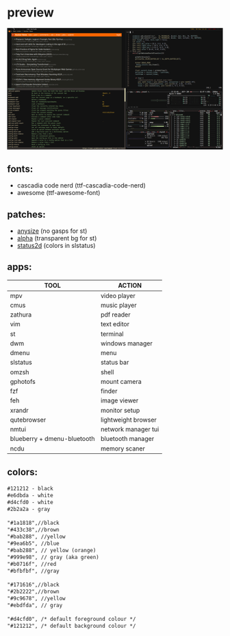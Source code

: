 # preview
![](stuff/media.png)

## fonts:
- cascadia code nerd (ttf-cascadia-code-nerd)
- awesome (ttf-awesome-font)

## patches:
- [anysize](https://st.suckless.org/patches/anysize/st-anysize-0.8.1.diff) (no gasps for st)
- [alpha](https://st.suckless.org/patches/alpha/st-alpha-20220206-0.8.5.diff) (transparent bg for st)
- [status2d](https://dwm.suckless.org/patches/status2d/dwm-status2d-20200508-60bb3df.diff) (colors in slstatus)

## apps: 

| TOOL  | ACTION |
| ------------- | ------------- |
| mpv | video player|
| cmus | music player| 
| zathura | pdf reader| 
| vim | text editor |
| st | terminal |
| dwm | windows manager | 
| dmenu | menu | 
| slstatus | status bar |
| omzsh | shell |
| gphotofs | mount camera | 
| fzf | finder | 
| feh | image viewer | 
| xrandr | monitor setup |
| qutebrowser | lightweight browser |
| nmtui | network manager tui |
| blueberry + dmenu-bluetooth  | bluetooth manager |
| ncdu | memory scaner | 

## colors:
```
#121212 - black
#e6dbda - white
#d4cfd0 - white
#2b2a2a - gray

"#1a1818",//black
"#433c38",//brown
"#bab288", //yellow
"#9ea6b5", //blue
"#bab288", // yellow (orange)
"#999e98", // gray (aka green)
"#b0716f", //red
"#bfbfbf", //gray

"#171616",//black
"#2b2222",//brown
"#9c9678", //yellow
"#ebdfda", // gray

"#d4cfd0", /* default foreground colour */
"#121212", /* default background colour */

```
